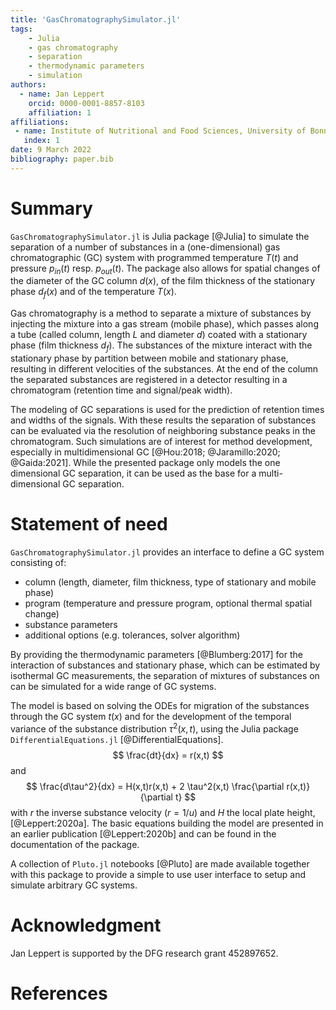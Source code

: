 ```yaml
---
title: 'GasChromatographySimulator.jl'
tags:
	- Julia
	- gas chromatography
	- separation
	- thermodynamic parameters
	- simulation
authors:
  - name: Jan Leppert
    orcid: 0000-0001-8857-8103
    affiliation: 1
affiliations:
 - name: Institute of Nutritional and Food Sciences, University of Bonn
   index: 1
date: 9 March 2022
bibliography: paper.bib
---
```


# Summary
`GasChromatographySimulator.jl` is Julia package [@Julia] to simulate the separation of a number of substances in a (one-dimensional) gas chromatographic (GC) system with programmed temperature $T(t)$ and pressure $p_{in}(t)$ resp. $p_{out}(t)$. The package also allows for spatial changes of the diameter of the GC column $d(x)$, of the film thickness of the stationary phase $d_f(x)$ and of the temperature $T(x)$.

Gas chromatography is a method to separate a mixture of substances by injecting the mixture into a gas stream (mobile phase), which passes along a tube (called column, length $L$ and diameter $d$) coated with a stationary phase (film thickness $d_f$). The substances of the mixture interact with the stationary phase by partition between mobile and stationary phase, resulting in different velocities of the substances. At the end of the column the separated substances are registered in a detector resulting in a chromatogram (retention time and signal/peak width).  

The modeling of GC separations is used for the prediction of retention times and widths of the signals. With these results the separation of substances can be evaluated via the resolution of neighboring substance peaks in the chromatogram.  Such simulations are of interest for method development, especially in multidimensional GC [@Hou:2018; @Jaramillo:2020; @Gaida:2021]. While the presented package only models the one dimensional GC separation, it can be used as the base for a multi-dimensional GC separation.

# Statement of need
`GasChromatographySimulator.jl` provides an interface to define a GC system consisting of: 

- column (length, diameter, film thickness, type of stationary and mobile phase) 
- program (temperature and pressure program, optional thermal spatial change)
- substance parameters
- additional options (e.g. tolerances, solver algorithm) 

By providing the thermodynamic parameters [@Blumberg:2017] for the interaction of substances and stationary phase, which can be estimated by isothermal GC measurements, the separation of mixtures of substances on can be simulated for a wide range of GC systems. 

The model is based on solving the ODEs for migration of the substances through the GC system $t(x)$ and for the development of the temporal variance of the substance distribution $\tau^2(x,t)$, using the Julia package `DifferentialEquations.jl` [@DifferentialEquations]. 
$$
\frac{dt}{dx} = r(x,t)
$$
and
$$
\frac{d\tau^2}{dx} = H(x,t)r(x,t) + 2 \tau^2(x,t) \frac{\partial r(x,t)}{\partial t}
$$
with $r$ the inverse substance velocity ($r=1/u$) and $H$ the local plate height, [@Leppert:2020a]. The basic equations building the model are presented in an earlier publication [@Leppert:2020b] and can be found in the documentation of the package.

A collection of `Pluto.jl` notebooks [@Pluto] are made available together with this package to provide a simple to use user interface to setup and simulate arbitrary GC systems.

# Acknowledgment
Jan Leppert is supported by the DFG research grant 452897652.

# References






